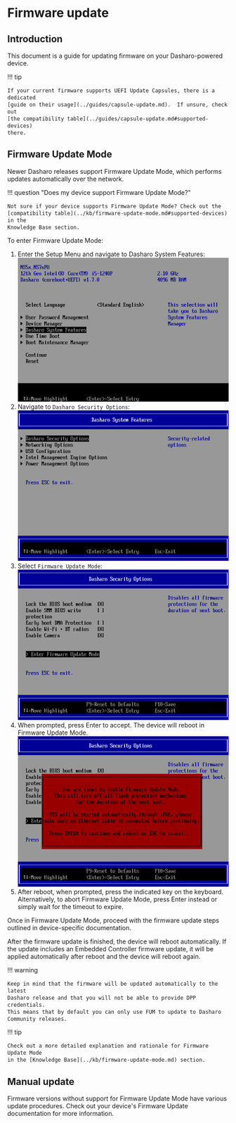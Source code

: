 # Firmware update

## Introduction

This document is a guide for updating firmware on your Dasharo-powered device.

!!! tip

    If your current firmware supports UEFI Update Capsules, there is a dedicated
    [guide on their usage](../guides/capsule-update.md).  If unsure, check out
    [the compatibility table](../guides/capsule-update.md#supported-devices)
    there.

## Firmware Update Mode

Newer Dasharo releases support Firmware Update Mode, which performs updates
automatically over the network.

!!! question "Does my device support Firmware Update Mode?"

    Not sure if your device supports Firmware Update Mode? Check out the
    [compatibility table](../kb/firmware-update-mode.md#supported-devices) in the
    Knowledge Base section.

To enter Firmware Update Mode:

1. Enter the Setup Menu and navigate to Dasharo System Features:
![](./images/setup_menu_dsf.png)
1. Navigate to `Dasharo Security Options`:
![](./images/setup_menu_dsc.png)
1. Select `Firmware Update Mode`:
![](./images/setup_menu_fum.png)
1. When prompted, press Enter to accept. The device will reboot in Firmware
  Update Mode.
![](./images/setup_menu_fum_confirmation.png)
1. After reboot, when prompted, press the indicated key on the keyboard.
  Alternatively, to abort Firmware Update Mode, press Enter instead or simply
  wait for the timeout to expire.

Once in Firmware Update Mode, proceed with the firmware update steps outlined
in device-specific documentation.

After the firmware update is finished, the device will reboot automatically. If
the update includes an Embedded Controller firmware update, it will be applied
automatically after reboot and the device will reboot again.

!!! warning

    Keep in mind that the firmware will be updated automatically to the latest
    Dasharo release and that you will not be able to provide DPP credentials.
    This means that by default you can only use FUM to update to Dasharo
    Community releases.

!!! tip

    Check out a more detailed explanation and rationale for Firmware Update Mode
    in the [Knowledge Base](../kb/firmware-update-mode.md) section.

## Manual update

Firmware versions without support for Firmware Update Mode have various update
procedures. Check out your device's Firmware Update documentation for more
information.
